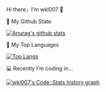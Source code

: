 Hi there，I'm wkl007 👋

🌈 My Github State

[![Anurag's github stats](https://github-readme-stats.vercel.app/api?username=wkl007&show_icons=true)](https://github.com/anuraghazra/github-readme-stats)

🎉 My Top Languages

[![Top Langs](https://github-readme-stats.vercel.app/api/top-langs/?username=wkl007&show_icons=true)](https://github.com/anuraghazra/github-readme-stats)

💻 Recently I'm coding in...

<a href="https://codestats.net/users/wkl007" target="_blank">
  <img src='https://codestats-readme.wegfan.cn/history-graph/wkl007?width=850&height=300&timezone=08:00&history_days=20&max_languages=12&language_colors=["3e4053","f15854","5da5da","faa43a","60bd68","f17cb0","b2912f","00897b","b276b2","ffc0cb","cddc39","7e57c2","bdbdbd"]' alt="wkl007's Code::Stats history graph" />
</a>
